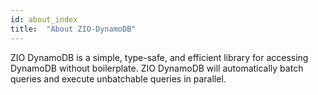 ```yaml
---
id: about_index
title:  "About ZIO-DynamoDB"
---
```


ZIO DynamoDB is a simple, type-safe, and efficient library for accessing DynamoDB without boilerplate. ZIO DynamoDB will automatically batch queries and execute unbatchable queries in parallel.
